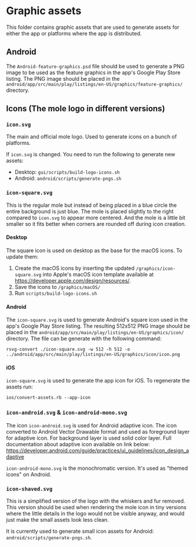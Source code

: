 # Graphic assets

This folder contains graphic assets that are used to generate assets for either the app or platforms
where the app is distributed.

## Android

The `Android-feature-graphics.psd` file should be used to generate a PNG image to be used as the
feature graphics in the app's Google Play Store listing. The PNG image should be placed in the
`android/app/src/main/play/listings/en-US/graphics/feature-graphics/` directory.

## Icons (The mole logo in different versions)

### `icon.svg`

The main and official mole logo. Used to generate icons on a bunch of platforms.

If `icon.svg` is changed. You need to run the following to generate new assets:
* Desktop: `gui/scripts/build-logo-icons.sh`
* Android: `android/scripts/generate-pngs.sh`

### `icon-square.svg`

This is the regular mole but instead of being placed in a blue circle the entire background is just blue.
The mole is placed slightly to the right compared to `icon.svg` to appear more centered. And the mole
is a little bit smaller so it fits better when corners are rounded off during icon creation.

#### Desktop

The square icon is used on desktop as the base for the macOS icons. To update them:

1. Create the macOS icons by inserting the updated `/graphics/icon-square.svg` into Apple's macOS
icon template available at https://developer.apple.com/design/resources/.
1. Save the icons to `/graphics/macOS/`
1. Run `scripts/build-logo-icons.sh`

#### Android

The `icon-square.svg` is used to generate Android's square icon used in the app's Google Play Store
listing. The resulting 512x512 PNG image should be placed in the
`android/app/src/main/play/listings/en-US/graphics/icon/` directory. The file can be generate with the
following command:

```
rsvg-convert ./icon-square.svg -w 512 -h 512 -o ../android/app/src/main/play/listings/en-US/graphics/icon/icon.png
```

#### iOS

`icon-square.svg` is used to generate the app icon for iOS. To regenerate the assets run:
```
ios/convert-assets.rb --app-icon
```

### `icon-android.svg` & `icon-android-mono.svg`

The icon `icon-android.svg` is used for Android adaptive icon. The icon converted to
Android Vector Drawable format and used as foreground layer for adaptive icon. For background layer is used
solid color layer. Full documentation about adaptive icon available on link below:
https://developer.android.com/guide/practices/ui_guidelines/icon_design_adaptive

`icon-android-mono.svg` is the monochromatic version. It's used as "themed icons" on Android.

### `icon-shaved.svg`

This is a simplified version of the logo with the whiskers and fur removed. This version should be used
when rendering the mole icon in tiny versions where the little details in the logo would not be visible
anyway, and would just make the small assets look less clean.

It is currently used to generate small icon assets for Android: `android/scripts/generate-pngs.sh`.

